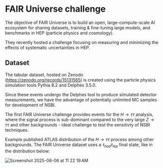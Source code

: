 FAIR Universe challenge
===

The objective of FAIR Universe is to build an open, large-compute-scale AI ecosystem for sharing datasets, training & fine-tuning large models, and benchmarks in HEP (particle physics and cosmology). 

They recently hosted a challenge focusing on measuring and minimizing the effects of systematic uncertainties in HEP.

Dataset
--

The tabular dataset, hosted on Zenodo (https://zenodo.org/records/15131565) is created using the particle physics simulation tools Pythia 8.2 and Delphes 3.5.0. 

Since these events undergo the Delphes tool to produce simulated detector measurements, we have the advantage of potentially unlimited MC samples for development of NSBI. 

The first FAIR Universe challenge provides events for the $H\to \tau\tau$ analysis, where the signal process is sub-dominant compared to the very large $Z\to \tau\tau$ and other backgrounds - ideal challenge to test the sensitivty of NSBI techniques.

Example published ATLAS distribution of the $H\to \tau\tau$ process among other backgrounds. The FAIR Universe dataset uses a $\tau_{had} \tau_{lep}$ final state, like in the distribution below:

![Screenshot 2025-06-06 at 11 22 19 AM](https://github.com/user-attachments/assets/3107e69c-7071-4dcd-bb3d-01777ba93746)
